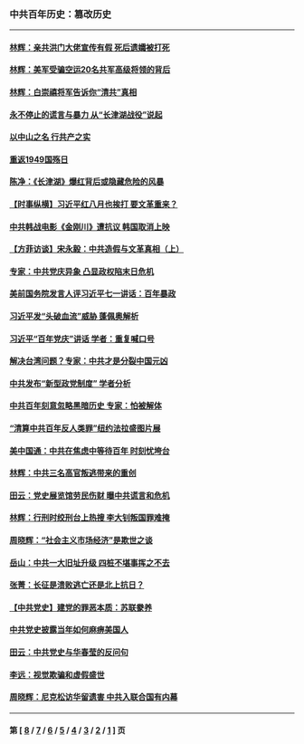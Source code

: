 ### 中共百年历史：篡改历史
---
#### [林辉：亲共洪门大佬宣传有假 死后遗孀被打死](../../pages/nf1176115/n14057205.md?10170430) 
#### [林辉：美军受骗空运20名共军高级将领的背后](../../pages/nf1176115/n14052185.md?10170430) 
#### [林辉：白崇禧将军告诉你“清共”真相](../../pages/nf1176115/n14044216.md?10170430) 
#### [永不停止的谎言与暴力 从“长津湖战役”说起](../../pages/nf1176115/n13494094.md?10170430) 
#### [以中山之名 行共产之实](../../pages/nf1176115/n13346437.md?10170430) 
#### [重返1949国殇日](../../pages/nf1176115/n13346372.md?10170430) 
#### [陈净：《长津湖》爆红背后或隐藏危险的风暴](../../pages/nf1176115/n13314364.md?10170430) 
#### [【时事纵横】习近平红八月也挨打 要文革重来？](../../pages/nf1176115/n13231393.md?10170430) 
#### [中共韩战电影《金刚川》遭抗议 韩国取消上映](../../pages/nf1176115/n13219114.md?10170430) 
#### [【方菲访谈】宋永毅：中共造假与文革真相（上）](../../pages/nf1176115/n13200760.md?10170430) 
#### [专家：中共党庆异象 凸显政权陷末日危机](../../pages/nf1176115/n13067084.md?10170430) 
#### [美前国务院发言人评习近平七一讲话：百年暴政](../../pages/nf1176115/n13066986.md?10170430) 
#### [习近平发“头破血流”威胁 蓬佩奥解析](../../pages/nf1176115/n13063604.md?10170430) 
#### [习近平“百年党庆”讲话 学者：重复喊口号](../../pages/nf1176115/n13061411.md?10170430) 
#### [解决台湾问题？专家：中共才是分裂中国元凶](../../pages/nf1176115/n13060811.md?10170430) 
#### [中共发布“新型政党制度” 学者分析](../../pages/nf1176115/n13056354.md?10170430) 
#### [中共百年刻意忽略黑暗历史 专家：怕被解体](../../pages/nf1176115/n13056056.md?10170430) 
#### [“清算中共百年反人类罪”纽约法拉盛图片展](../../pages/nf1176115/n13052220.md?10170430) 
#### [美中国通：中共在焦虑中等待百年 时刻忧垮台](../../pages/nf1176115/n13048820.md?10170430) 
#### [林辉：中共三名高官叛逃带来的重创](../../pages/nf1176115/n13035206.md?10170430) 
#### [田云：党史展览馆劳民伤财 曝中共谎言和危机](../../pages/nf1176115/n13033900.md?10170430) 
#### [林辉：行刑时绞刑台上热搜 李大钊叛国罪难掩](../../pages/nf1176115/n13031965.md?10170430) 
#### [周晓辉：“社会主义市场经济”是欺世之谈](../../pages/nf1176115/n13024090.md?10170430) 
#### [岳山：中共一大旧址升级 四桩不堪事挥之不去](../../pages/nf1176115/n13021697.md?10170430) 
#### [张菁：长征是溃败逃亡还是北上抗日？](../../pages/nf1176115/n13020585.md?10170430) 
#### [【中共党史】建党的罪恶本质：苏联豢养](../../pages/nf1176115/n13011888.md?10170430) 
#### [中共党史披露当年如何麻痹美国人](../../pages/nf1176115/n12966400.md?10170430) 
#### [田云：中共党史与华春莹的反问句](../../pages/nf1176115/n12765178.md?10170430) 
#### [李远：视觉欺骗和虚假盛世](../../pages/nf1176115/n12993376.md?10170430) 
#### [周晓辉：尼克松访华留遗害 中共入联合国有内幕](../../pages/nf1176115/n12991422.md?10170430) 

---
#### 第 [ [8](./8.md?10170430) / [7](./7.md?10170430) / [6](./6.md?10170430) / [5](./5.md?10170430) / [4](./4.md?10170430) / [3](./3.md?10170430) / [2](./2.md?10170430) / [1](./1.md?10170430) ] 页
